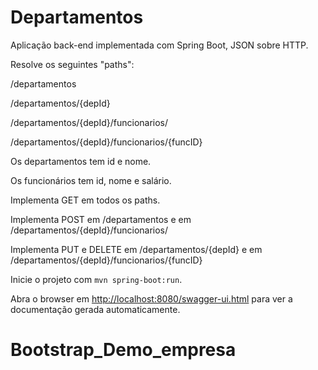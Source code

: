 # Departamentos

Aplicação back-end implementada com Spring Boot, JSON sobre HTTP.

Resolve os seguintes "paths":

/departamentos

/departamentos/{depId}

/departamentos/{depId}/funcionarios/

/departamentos/{depId}/funcionarios/{funcID}

Os departamentos tem id e nome.

Os funcionários tem id, nome e salário.

Implementa GET em todos os paths.

Implementa POST em /departamentos e em /departamentos/{depId}/funcionarios/

Implementa PUT e DELETE em /departamentos/{depId} e em /departamentos/{depId}/funcionarios/{funcID}

Inicie o projeto com `mvn spring-boot:run`. 

Abra o browser em <http://localhost:8080/swagger-ui.html> para ver a documentação gerada automaticamente.

# Bootstrap_Demo_empresa
